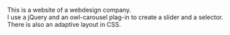 This is a website of a webdesign company.<br/>
I use a jQuery and an owl-carousel plag-in to create a slider and a selector.<br/>
There is also an adaptive layout in CSS.
